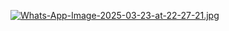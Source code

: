 [![Whats-App-Image-2025-03-23-at-22-27-21.jpg](https://i.postimg.cc/Fz76D7WN/Whats-App-Image-2025-03-23-at-22-27-21.jpg)](https://postimg.cc/4HRw3NRS)
